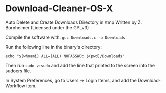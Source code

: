 Download-Cleaner-OS-X
=====================

Auto Delete and Create Downloads Directory in /tmp
Written by Z. Bornheimer (Licensed under the GPLv3)

Compile the software with: `gcc Downloads.c -o Downloads`

Run the following line in the binary's directory:

`echo "$(whoami) ALL=(ALL) NOPASSWD: $(pwd)/Downloads"`


Then run `sudo visudo` and add the line that printed to the screen into the sudoers file.

In System Preferences, go to Users -> Login Items, and add the Download-Workflow item.
